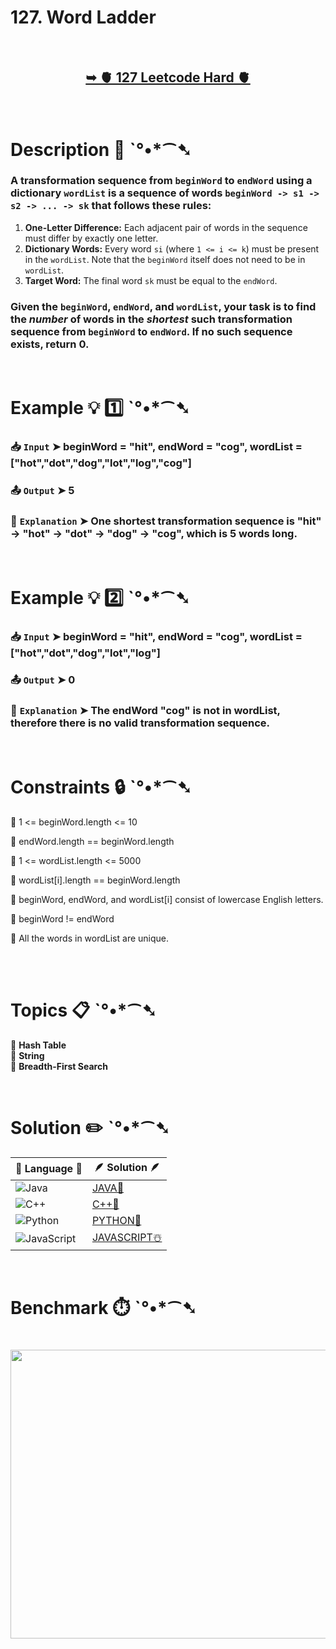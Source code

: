 # 127. Word Ladder

</br>

<h2 align="center"> 

<a href="https://leetcode.com/problems/word-ladder/description/"><strong>➥ 🫀 127 Leetcode Hard 🫀 </strong></a>
</h2>

</br>

# Description 📜 ˋ°•*⁀➷

### A transformation sequence from `beginWord` to `endWord` using a dictionary `wordList` is a sequence of words `beginWord -> s1 -> s2 -> ... -> sk` that follows these rules:

1. **One-Letter Difference:** Each adjacent pair of words in the sequence must differ by exactly one letter.
2. **Dictionary Words:** Every word `si` (where `1 <= i <= k`) must be present in the `wordList`. Note that the `beginWord` itself does not need to be in `wordList`.
3. **Target Word:** The final word `sk` must be equal to the `endWord`.

### Given the `beginWord`, `endWord`, and `wordList`, your task is to find the *number* of words in the *shortest* such transformation sequence from `beginWord` to `endWord`. If no such sequence exists, return 0.

</br>

# Example 💡 1️⃣ ˋ°•*⁀➷

  ### 📥 `Input`  ➤ beginWord = "hit", endWord = "cog", wordList = ["hot","dot","dog","lot","log","cog"]

  ### 📤 `Output`  ➤ 5

  ### 🔦 `Explanation`  ➤ One shortest transformation sequence is "hit" -> "hot" -> "dot" -> "dog" -> "cog", which is 5 words long.

</br>

# Example 💡 2️⃣ ˋ°•*⁀➷

  ### 📥 `Input` ➤ beginWord = "hit", endWord = "cog", wordList = ["hot","dot","dog","lot","log"]

  ### 📤 `Output`  ➤ 0

  ### 🔦 `Explanation` ➤ The endWord "cog" is not in wordList, therefore there is no valid transformation sequence.

</br>

# Constraints 🔒 ˋ°•*⁀➷

🔹 1 <= beginWord.length <= 10 </br>

🔹 endWord.length == beginWord.length </br>

🔹 1 <= wordList.length <= 5000 </br>

🔹 wordList[i].length == beginWord.length </br>

🔹 beginWord, endWord, and wordList[i] consist of lowercase English letters. </br>

🔹 beginWord != endWord </br>

🔹 All the words in wordList are unique. </br>

</br>

</br>

# Topics 📋 ˋ°•*⁀➷

🔸 **Hash Table**  </br>
🔸 **String**  </br>
🔸 **Breadth-First Search**  </br>

</br>

# Solution ✏️ ˋ°•*⁀➷

| 📒 Language 📒  | 🪶 Solution 🪶 |
| ------------- | ------------- |
|  ![Java](https://img.shields.io/badge/java-%23ED8B00.svg?style=for-the-badge&logo=openjdk&logoColor=white)  | [JAVA🍁](https://github.com/Prakhar-002/LEETCODE/blob/main/%F0%9F%93%9A%20Study%20%F0%9F%8E%A7%20Plan%20%F0%9F%91%A8%F0%9F%8F%BB%E2%80%8D%F0%9F%92%BB/%F0%9F%A9%B5%20NeetCode%20150%20-%20%F0%9F%8D%87%20Blind%2075%20%2B%2075%20problems/%F0%9F%94%AC%20Examine%20Thoroughly%20%F0%9F%A7%AC/11%20Graphs/Day%20%E2%9E%BA%2093%20%F0%9F%A5%A1%20127.%20Word%20Ladder%20%E2%98%83%EF%B8%8F%20%F0%9F%8D%81%20%F0%9F%8D%B0%20%F0%9F%8E%B2/%F0%9F%8D%81JAVA%20-%20127.%20Word%20Ladder.java) |
|  ![C++](https://img.shields.io/badge/c++-%2300599C.svg?style=for-the-badge&logo=c%2B%2B&logoColor=white)  | [C++🎲](https://github.com/Prakhar-002/LEETCODE/blob/main/%F0%9F%93%9A%20Study%20%F0%9F%8E%A7%20Plan%20%F0%9F%91%A8%F0%9F%8F%BB%E2%80%8D%F0%9F%92%BB/%F0%9F%A9%B5%20NeetCode%20150%20-%20%F0%9F%8D%87%20Blind%2075%20%2B%2075%20problems/%F0%9F%94%AC%20Examine%20Thoroughly%20%F0%9F%A7%AC/11%20Graphs/Day%20%E2%9E%BA%2093%20%F0%9F%A5%A1%20127.%20Word%20Ladder%20%E2%98%83%EF%B8%8F%20%F0%9F%8D%81%20%F0%9F%8D%B0%20%F0%9F%8E%B2/%F0%9F%8E%B2CPP%20-%20127.%20Word%20Ladder.cpp)  |
|  ![Python](https://img.shields.io/badge/python-3670A0?style=for-the-badge&logo=python&logoColor=ffdd54)    | [PYTHON🍰](https://github.com/Prakhar-002/LEETCODE/blob/main/%F0%9F%93%9A%20Study%20%F0%9F%8E%A7%20Plan%20%F0%9F%91%A8%F0%9F%8F%BB%E2%80%8D%F0%9F%92%BB/%F0%9F%A9%B5%20NeetCode%20150%20-%20%F0%9F%8D%87%20Blind%2075%20%2B%2075%20problems/%F0%9F%94%AC%20Examine%20Thoroughly%20%F0%9F%A7%AC/11%20Graphs/Day%20%E2%9E%BA%2093%20%F0%9F%A5%A1%20127.%20Word%20Ladder%20%E2%98%83%EF%B8%8F%20%F0%9F%8D%81%20%F0%9F%8D%B0%20%F0%9F%8E%B2/%F0%9F%8D%B0PYTHON%20-%20127.%20Word%20Ladder.py) |
| ![JavaScript](https://img.shields.io/badge/javascript-%23323330.svg?style=for-the-badge&logo=javascript&logoColor=%23F7DF1E)   | [JAVASCRIPT☃️](https://github.com/Prakhar-002/LEETCODE/blob/main/%F0%9F%93%9A%20Study%20%F0%9F%8E%A7%20Plan%20%F0%9F%91%A8%F0%9F%8F%BB%E2%80%8D%F0%9F%92%BB/%F0%9F%A9%B5%20NeetCode%20150%20-%20%F0%9F%8D%87%20Blind%2075%20%2B%2075%20problems/%F0%9F%94%AC%20Examine%20Thoroughly%20%F0%9F%A7%AC/11%20Graphs/Day%20%E2%9E%BA%2093%20%F0%9F%A5%A1%20127.%20Word%20Ladder%20%E2%98%83%EF%B8%8F%20%F0%9F%8D%81%20%F0%9F%8D%B0%20%F0%9F%8E%B2/%E2%98%83%EF%B8%8FJAVASCRIPT%20-%20127.%20Word%20Ladder.js) |

</br>

# Benchmark ⏱️ ˋ°•*⁀➷

<h1  align="center" >

<img src ="https://github.com/user-attachments/assets/0462ecb0-854c-4cee-8abd-629efc739e8e" width = "700px" height="462px" />

</h1>
